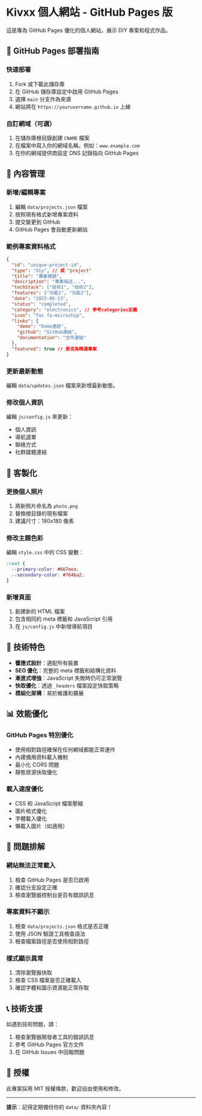 # Kivxx 個人網站 - GitHub Pages 版

這是專為 GitHub Pages 優化的個人網站，展示 DIY 專案和程式作品。

## 🚀 GitHub Pages 部署指南

### 快速部署
1. Fork 或下載此儲存庫
2. 在 GitHub 儲存庫設定中啟用 GitHub Pages
3. 選擇 `main` 分支作為來源
4. 網站將在 `https://yourusername.github.io` 上線

### 自訂網域（可選）
1. 在儲存庫根目錄創建 `CNAME` 檔案
2. 在檔案中寫入你的網域名稱，例如：`www.example.com`
3. 在你的網域提供商設定 DNS 記錄指向 GitHub Pages

## 📝 內容管理

### 新增/編輯專案
1. 編輯 `data/projects.json` 檔案
2. 按照現有格式新增專案資料
3. 提交變更到 GitHub
4. GitHub Pages 會自動更新網站

### 範例專案資料格式
```json
{
  "id": "unique-project-id",
  "type": "diy", // 或 "project"
  "title": "專案標題",
  "description": "專案描述...",
  "techStack": ["技術1", "技術2"],
  "features": ["功能1", "功能2"],
  "date": "2025-06-13",
  "status": "completed",
  "category": "electronics", // 參考categories定義
  "icon": "fas fa-microchip",
  "links": {
    "demo": "Demo連結",
    "github": "GitHub連結",
    "documentation": "文件連結"
  },
  "featured": true // 是否為精選專案
}
```

### 更新最新動態
編輯 `data/updates.json` 檔案來新增最新動態。

### 修改個人資訊
編輯 `js/config.js` 來更新：
- 個人資訊
- 導航選單
- 聯絡方式
- 社群媒體連結

## 🎨 客製化

### 更換個人照片
1. 將新照片命名為 `photo.png`
2. 替換根目錄的現有檔案
3. 建議尺寸：180x180 像素

### 修改主題色彩
編輯 `style.css` 中的 CSS 變數：
```css
:root {
  --primary-color: #667eea;
  --secondary-color: #764ba2;
}
```

### 新增頁面
1. 創建新的 HTML 檔案
2. 包含相同的 meta 標籤和 JavaScript 引用
3. 在 `js/config.js` 中新增導航項目

## 🔧 技術特色

- **響應式設計**：適配所有裝置
- **SEO 優化**：完整的 meta 標籤和結構化資料
- **漸進式增強**：JavaScript 失敗時仍可正常瀏覽
- **快取優化**：透過 `_headers` 檔案設定快取策略
- **模組化架構**：易於維護和擴展

## 📊 效能優化

### GitHub Pages 特別優化
- 使用相對路徑確保在任何網域都能正常運作
- 內建備用資料載入機制
- 最小化 CORS 問題
- 靜態資源快取優化

### 載入速度優化
- CSS 和 JavaScript 檔案壓縮
- 圖片格式優化
- 字體載入優化
- 懶載入圖片（如適用）

## 🐛 問題排解

### 網站無法正常載入
1. 檢查 GitHub Pages 是否已啟用
2. 確認分支設定正確
3. 檢查瀏覽器控制台是否有錯誤訊息

### 專案資料不顯示
1. 檢查 `data/projects.json` 格式是否正確
2. 使用 JSON 驗證工具檢查語法
3. 檢查檔案路徑是否使用相對路徑

### 樣式顯示異常
1. 清除瀏覽器快取
2. 檢查 CSS 檔案是否正確載入
3. 確認字體和圖示資源能正常存取

## 📞 技術支援

如遇到技術問題，請：
1. 檢查瀏覽器開發者工具的錯誤訊息
2. 參考 GitHub Pages 官方文件
3. 在 GitHub Issues 中回報問題

## 📄 授權

此專案採用 MIT 授權條款，歡迎自由使用和修改。

---

**提示**：記得定期備份你的 `data/` 資料夾內容！
